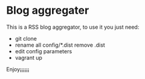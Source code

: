 # Blog aggregater

This is a RSS blog aggregator, to use it you just need:

- git clone
- rename all config/*.dist remove .dist
- edit config parameters
- vagrant up

Enjoy¡¡¡¡¡¡
